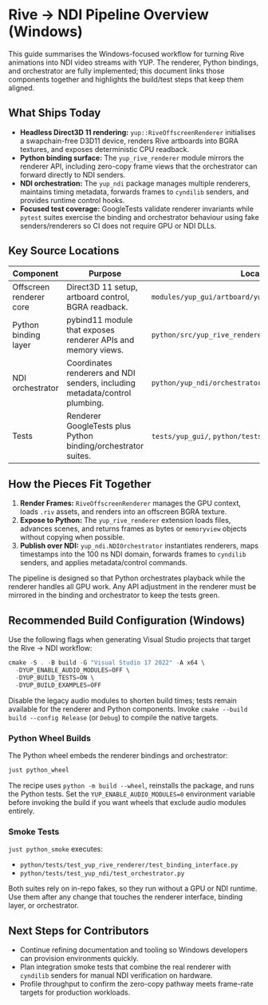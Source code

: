 # Rive → NDI Pipeline Overview (Windows)

This guide summarises the Windows-focused workflow for turning Rive animations into NDI video streams
with YUP. The renderer, Python bindings, and orchestrator are fully implemented; this document links
those components together and highlights the build/test steps that keep them aligned.

## What Ships Today
- **Headless Direct3D 11 rendering:** `yup::RiveOffscreenRenderer` initialises a swapchain-free D3D11
device, renders Rive artboards into BGRA textures, and exposes deterministic CPU readback.
- **Python binding surface:** The `yup_rive_renderer` module mirrors the renderer API, including
zero-copy frame views that the orchestrator can forward directly to NDI senders.
- **NDI orchestration:** The `yup_ndi` package manages multiple renderers, maintains timing metadata,
forwards frames to `cyndilib` senders, and provides runtime control hooks.
- **Focused test coverage:** GoogleTests validate renderer invariants while `pytest` suites exercise
the binding and orchestrator behaviour using fake senders/renderers so CI does not require GPU or NDI
DLLs.

## Key Source Locations
| Component | Purpose | Location |
| --- | --- | --- |
| Offscreen renderer core | Direct3D 11 setup, artboard control, BGRA readback. | `modules/yup_gui/artboard/yup_RiveOffscreenRenderer.*` |
| Python binding layer | pybind11 module that exposes renderer APIs and memory views. | `python/src/yup_rive_renderer.cpp` |
| NDI orchestrator | Coordinates renderers and NDI senders, including metadata/control plumbing. | `python/yup_ndi/orchestrator.py` |
| Tests | Renderer GoogleTests plus Python binding/orchestrator suites. | `tests/yup_gui/`, `python/tests/` |

## How the Pieces Fit Together
1. **Render Frames:** `RiveOffscreenRenderer` manages the GPU context, loads `.riv` assets, and renders
into an offscreen BGRA texture.
2. **Expose to Python:** The `yup_rive_renderer` extension loads files, advances scenes, and returns
frames as bytes or `memoryview` objects without copying when possible.
3. **Publish over NDI:** `yup_ndi.NDIOrchestrator` instantiates renderers, maps timestamps into the
100 ns NDI domain, forwards frames to `cyndilib` senders, and applies metadata/control commands.

The pipeline is designed so that Python orchestrates playback while the renderer handles all GPU
work. Any API adjustment in the renderer must be mirrored in the binding and orchestrator to keep the
tests green.

## Recommended Build Configuration (Windows)
Use the following flags when generating Visual Studio projects that target the Rive → NDI workflow:

```powershell
cmake -S . -B build -G "Visual Studio 17 2022" -A x64 \
  -DYUP_ENABLE_AUDIO_MODULES=OFF \
  -DYUP_BUILD_TESTS=ON \
  -DYUP_BUILD_EXAMPLES=OFF
```

Disable the legacy audio modules to shorten build times; tests remain available for the renderer and
Python components. Invoke `cmake --build build --config Release` (or `Debug`) to compile the native
targets.

### Python Wheel Builds
The Python wheel embeds the renderer bindings and orchestrator:

```powershell
just python_wheel
```

The recipe uses `python -m build --wheel`, reinstalls the package, and runs the Python tests. Set the
`YUP_ENABLE_AUDIO_MODULES=0` environment variable before invoking the build if you want wheels that
exclude audio modules entirely.

### Smoke Tests
`just python_smoke` executes:
- `python/tests/test_yup_rive_renderer/test_binding_interface.py`
- `python/tests/test_yup_ndi/test_orchestrator.py`

Both suites rely on in-repo fakes, so they run without a GPU or NDI runtime. Use them after any change
that touches the renderer interface, binding layer, or orchestrator.

## Next Steps for Contributors
- Continue refining documentation and tooling so Windows developers can provision environments quickly.
- Plan integration smoke tests that combine the real renderer with `cyndilib` senders for manual NDI
verification on hardware.
- Profile throughput to confirm the zero-copy pathway meets frame-rate targets for production
workloads.
